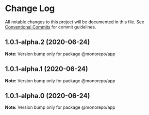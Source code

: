 # Change Log

All notable changes to this project will be documented in this file.
See [Conventional Commits](https://conventionalcommits.org) for commit guidelines.

## 1.0.1-alpha.2 (2020-06-24)

**Note:** Version bump only for package @monorepo/app





## 1.0.1-alpha.1 (2020-06-24)

**Note:** Version bump only for package @monorepo/app





## 1.0.1-alpha.0 (2020-06-24)

**Note:** Version bump only for package @monorepo/app
